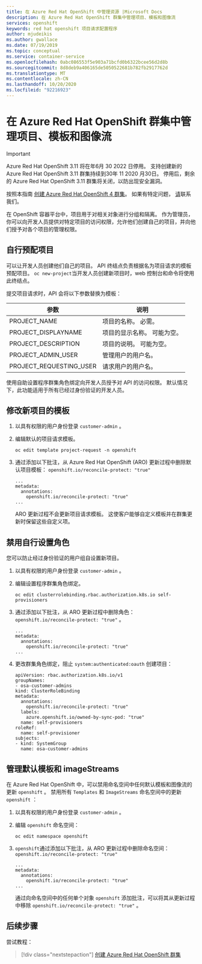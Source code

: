 ```yaml
---
title: 在 Azure Red Hat OpenShift 中管理资源 |Microsoft Docs
description: 在 Azure Red Hat OpenShift 群集中管理项目、模板和图像流
services: openshift
keywords: red hat openshift 项目请求配置程序
author: mjudeikis
ms.author: gwallace
ms.date: 07/19/2019
ms.topic: conceptual
ms.service: container-service
ms.openlocfilehash: 0abc086553f5e903a71bcfd0b6322bcee56d2d8b
ms.sourcegitcommit: 8d8deb9a406165de5050522681b782fb2917762d
ms.translationtype: MT
ms.contentlocale: zh-CN
ms.lasthandoff: 10/20/2020
ms.locfileid: "92216923"
---
```

# <a name="manage-projects-templates-image-streams-in-an-azure-red-hat-openshift-cluster"></a>在 Azure Red Hat OpenShift 群集中管理项目、模板和图像流

> [!IMPORTANT]
> Azure Red Hat OpenShift 3.11 将在年6月 30 2022 日停用。 支持创建新的 Azure Red Hat OpenShift 3.11 群集持续到30年 11 2020 月30日。 停用后，剩余的 Azure Red Hat OpenShift 3.11 群集将关闭，以防出现安全漏洞。
> 
> 按照本指南 [创建 Azure Red Hat OpenShift 4 群集](tutorial-create-cluster.md)。
> 如果有特定问题， [请](mailto:arofeedback@microsoft.com)联系我们。

在 OpenShift 容器平台中，项目用于对相关对象进行分组和隔离。 作为管理员，你可以向开发人员提供对特定项目的访问权限，允许他们创建自己的项目，并向他们授予对各个项目的管理权限。

## <a name="self-provisioning-projects"></a>自行预配项目

可以让开发人员创建他们自己的项目。 API 终结点负责根据名为项目请求的模板预配项目。 `oc new-project`当开发人员创建新项目时，web 控制台和命令将使用此终结点。

提交项目请求时，API 会将以下参数替换为模板：

| 参数               | 说明                                    |
| ----------------------- | ---------------------------------------------- |
| PROJECT_NAME            | 项目的名称。 必需。             |
| PROJECT_DISPLAYNAME     | 项目的显示名称。 可能为空。 |
| PROJECT_DESCRIPTION     | 项目的说明。 可能为空。  |
| PROJECT_ADMIN_USER      | 管理用户的用户名。       |
| PROJECT_REQUESTING_USER | 请求用户的用户名。           |

使用自助设置程序群集角色绑定向开发人员授予对 API 的访问权限。 默认情况下，此功能适用于所有已经过身份验证的开发人员。

## <a name="modify-the-template-for-a-new-project"></a>修改新项目的模板 

1. 以具有权限的用户身份登录 `customer-admin` 。

2. 编辑默认的项目请求模板。

   ```
   oc edit template project-request -n openshift
   ```

3. 通过添加以下批注，从 Azure Red Hat OpenShift (ARO) 更新过程中删除默认项目模板： `openshift.io/reconcile-protect: "true"`

   ```
   ...
   metadata:
     annotations:
       openshift.io/reconcile-protect: "true"
   ...
   ```

   ARO 更新过程不会更新项目请求模板。 这使客户能够自定义模板并在群集更新时保留这些自定义项。

## <a name="disable-the-self-provisioning-role"></a>禁用自行设置角色

您可以防止经过身份验证的用户组自设置新项目。

1. 以具有权限的用户身份登录 `customer-admin` 。

2. 编辑设置程序群集角色绑定。

   ```
   oc edit clusterrolebinding.rbac.authorization.k8s.io self-provisioners
   ```

3. 通过添加以下批注，从 ARO 更新过程中删除角色： `openshift.io/reconcile-protect: "true"` 。

   ```
   ...
   metadata:
     annotations:
       openshift.io/reconcile-protect: "true"
   ...
   ```

4. 更改群集角色绑定，阻止 `system:authenticated:oauth` 创建项目：

   ```
   apiVersion: rbac.authorization.k8s.io/v1
   groupNames:
   - osa-customer-admins
   kind: ClusterRoleBinding
   metadata:
     annotations:
       openshift.io/reconcile-protect: "true"
     labels:
       azure.openshift.io/owned-by-sync-pod: "true"
     name: self-provisioners
   roleRef:
     name: self-provisioner
   subjects:
   - kind: SystemGroup
     name: osa-customer-admins
   ```

## <a name="manage-default-templates-and-imagestreams"></a>管理默认模板和 imageStreams

在 Azure Red Hat OpenShift 中，可以禁用命名空间中任何默认模板和图像流的更新 `openshift` 。
禁用所有 `Templates` 和 `ImageStreams` 命名空间中的更新 `openshift` ：

1. 以具有权限的用户身份登录 `customer-admin` 。

2. 编辑 `openshift` 命名空间：

   ```
   oc edit namespace openshift
   ```

3. `openshift`通过添加以下批注，从 ARO 更新过程中删除命名空间：`openshift.io/reconcile-protect: "true"`

   ```
   ...
   metadata:
     annotations:
       openshift.io/reconcile-protect: "true"
   ...
   ```

   通过向命名空间中的任何单个对象 `openshift` 添加批注，可以将其从更新过程中移除 `openshift.io/reconcile-protect: "true"` 。

## <a name="next-steps"></a>后续步骤

尝试教程：
> [!div class="nextstepaction"]
> [创建 Azure Red Hat OpenShift 群集](tutorial-create-cluster.md)
